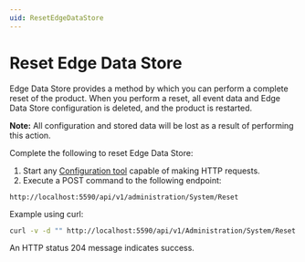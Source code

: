 ```yaml
---
uid: ResetEdgeDataStore
---
```


# Reset Edge Data Store

Edge Data Store provides a method by which you can perform a complete reset of the product. When you perform a reset, all event data and Edge Data Store configuration is deleted, and the product is restarted.

**Note:** All configuration and stored data will be lost as a result of performing this action.

Complete the following to reset Edge Data Store:

1. Start any [Configuration tool](xref:ConfigurationTools) capable of making HTTP requests.
2. Execute a POST command to the following endpoint:

  ```http
  http://localhost:5590/api/v1/administration/System/Reset
  ```

  Example using curl:

  ```bash
  curl -v -d "" http://localhost:5590/api/v1/Administration/System/Reset
  ```

  An HTTP status 204 message indicates success.
